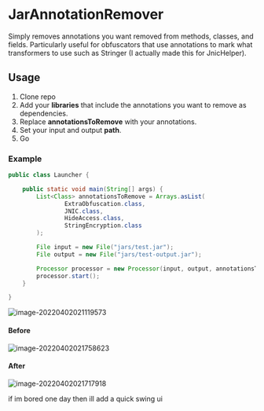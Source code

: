 # JarAnnotationRemover

Simply removes annotations you want removed from methods, classes, and fields.
Particularly useful for obfuscators that use annotations to mark what transformers to use such as Stringer (I actually made this for JnicHelper).

## Usage

1. Clone repo
2. Add your **libraries** that include the annotations you want to remove as dependencies.
3. Replace **annotationsToRemove** with your annotations.
4. Set your input and output **path**.
5. Go

### Example

```java
public class Launcher {

    public static void main(String[] args) {
        List<Class> annotationsToRemove = Arrays.asList(
                ExtraObfuscation.class,
                JNIC.class,
                HideAccess.class,
                StringEncryption.class
        );

        File input = new File("jars/test.jar");
        File output = new File("jars/test-output.jar");

        Processor processor = new Processor(input, output, annotationsToRemove);
        processor.start();
    }

}
```

![image-20220402021119573](https://i.gyazo.com/72104c669992e0c33378c7b613377c9f.png)

#### Before

![image-20220402021758623](https://i.gyazo.com/b0ba46bec12f77823227a16a076ab939.png)

#### After

![image-20220402021717918](https://i.gyazo.com/6cb94f46e3bab4c3c322b01f1f3692d1.png)

if im bored one day then ill add a quick swing ui
